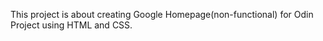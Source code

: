  This project is about creating Google Homepage(non-functional) for Odin Project using HTML and CSS.
